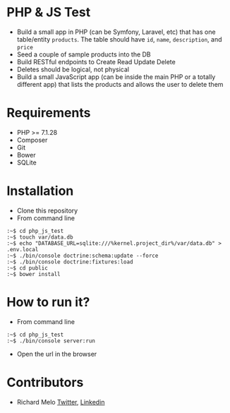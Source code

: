 PHP & JS Test
============================

* Build a small app in PHP (can be Symfony, Laravel, etc) that has one table/entity `products`. The table should have `id`, `name`, `description`, and `price`
* Seed a couple of sample products into the DB
* Build RESTful endpoints to Create Read Update Delete
* Deletes should be logical, not physical
* Build a small JavaScript app (can be inside the main PHP or a totally different app) that lists the products and allows the user to delete them

Requirements
============

- PHP >= 7.1.28
- Composer
- Git
- Bower
- SQLite

Installation
============

- Clone this repository
- From command line
```
:~$ cd php_js_test
:~$ touch var/data.db
:~$ echo "DATABASE_URL=sqlite:///%kernel.project_dir%/var/data.db" > .env.local
:~$ ./bin/console doctrine:schema:update --force
:~$ ./bin/console doctrine:fixtures:load
:~$ cd public
:~$ bower install
```

How to run it?
==============
- From command line
```
:~$ cd php_js_test
:~$ ./bin/console server:run
```

- Open the url in the browser

Contributors
============

- Richard Melo [Twitter](https://twitter.com/allucardster), [Linkedin](https://www.linkedin.com/in/richardmelo)